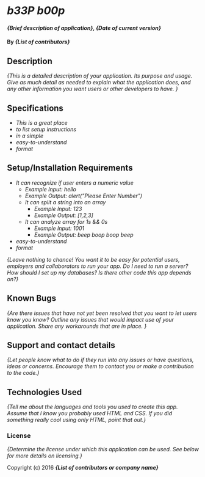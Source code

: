 # _b33P b00p_

#### _{Brief description of application}, {Date of current version}_

#### By _**{List of contributors}**_

## Description

_{This is a detailed description of your application. Its purpose and usage.  Give as much detail as needed to explain what the application does, and any other information you want users or other developers to have. }_

## Specifications

* _This is a great place_
* _to list setup instructions_
* _in a simple_
* _easy-to-understand_
* _format_

## Setup/Installation Requirements

* _It can recognize if user enters a numeric value_
  * _Example Input: hello_
  * _Example Output: alert("Please Enter Number")_
  * _It can split a string into an array_
    * _Example Input: 123_
    * _Example Output: [1,2,3]_
  * _It can analyze array for 1s && 0s_
    * _Example Input: 1001_
    * _Example Output: beep boop boop beep_
* _easy-to-understand_
* _format_

_{Leave nothing to chance! You want it to be easy for potential users, employers and collaborators to run your app. Do I need to run a server? How should I set up my databases? Is there other code this app depends on?}_

## Known Bugs

_{Are there issues that have not yet been resolved that you want to let users know you know?  Outline any issues that would impact use of your application.  Share any workarounds that are in place. }_

## Support and contact details

_{Let people know what to do if they run into any issues or have questions, ideas or concerns.  Encourage them to contact you or make a contribution to the code.}_

## Technologies Used

_{Tell me about the languages and tools you used to create this app. Assume that I know you probably used HTML and CSS. If you did something really cool using only HTML, point that out.}_

### License

*{Determine the license under which this application can be used.  See below for more details on licensing.}*

Copyright (c) 2016 **_{List of contributors or company name}_**
